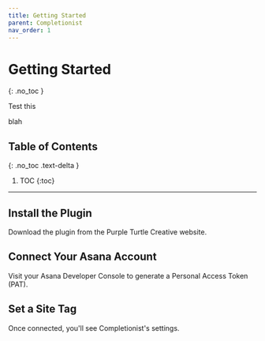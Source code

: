 ```yaml
---
title: Getting Started
parent: Completionist
nav_order: 1
---
```


# Getting Started
{: .no_toc }

Test this

blah

## Table of Contents
{: .no_toc .text-delta }

1. TOC
{:toc}

---

## Install the Plugin

Download the plugin from the Purple Turtle Creative website.

## Connect Your Asana Account

Visit your Asana Developer Console to generate a Personal Access Token (PAT).

## Set a Site Tag

Once connected, you'll see Completionist's settings.